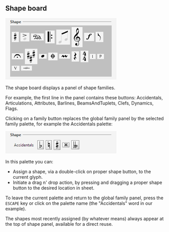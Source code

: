 ---
---
## Shape board

![](../assets/shape_board.png)

The shape board displays a panel of shape families.

For example, the first line in the panel contains these buttons:
Accidentals, Articulations, Attributes, Barlines, BeamsAndTuplets, Clefs, Dynamics, Flags.

Clicking on a family button replaces the global family panel by the selected family palette,
for example the Accidentals palette:

![](../assets/accidentals_palette.png)

In this palette you can:
* Assign a shape, via a double-click on proper shape button, to the current glyph.
* Initiate a drag n' drop action, by pressing and dragging a proper shape button to the desired
location in sheet.

To leave the current palette and return to the global family panel, press the `ESCAPE` key or
click on the palette name (the "Accidentals" word in our example).

The shapes most recently assigned (by whatever means) always appear at the top of shape panel,
available for a direct reuse.
